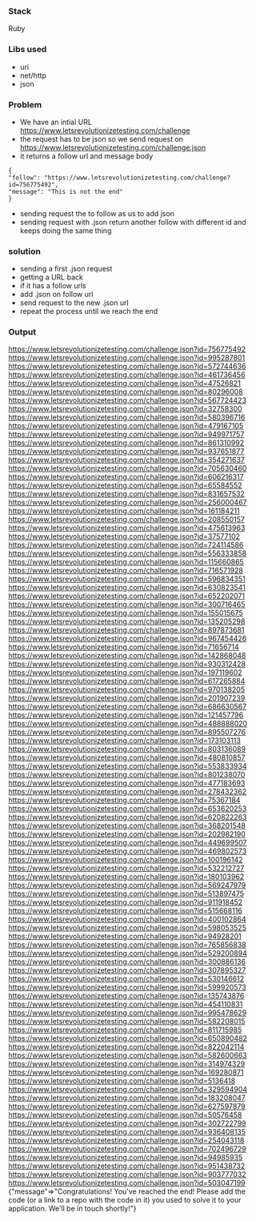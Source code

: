 ### Stack
Ruby

### Libs used
- uri
- net/http
- json

### Problem
- We have an intial URL https://www.letsrevolutionizetesting.com/challenge
- the request has to be json so we send request on https://www.letsrevolutionizetesting.com/challenge.json
- it returns a follow url and message body
```
{
"follow": "https://www.letsrevolutionizetesting.com/challenge?id=756775492",
"message": "This is not the end"
}
```
- sending request the to follow as us to add json
- sending request with .json return another follow with different id and keeps doing the same thing

### solution
- sending a first .json request
- getting a URL back
- if it has a follow urls
- add .json on follow url
- send request to the new .json url
- repeat the process until we reach the end


### Output
https://www.letsrevolutionizetesting.com/challenge.json?id=756775492
https://www.letsrevolutionizetesting.com/challenge.json?id=995287801
https://www.letsrevolutionizetesting.com/challenge.json?id=572744636
https://www.letsrevolutionizetesting.com/challenge.json?id=461736456
https://www.letsrevolutionizetesting.com/challenge.json?id=47526821
https://www.letsrevolutionizetesting.com/challenge.json?id=80296008
https://www.letsrevolutionizetesting.com/challenge.json?id=567724423
https://www.letsrevolutionizetesting.com/challenge.json?id=32758300
https://www.letsrevolutionizetesting.com/challenge.json?id=580396716
https://www.letsrevolutionizetesting.com/challenge.json?id=479167105
https://www.letsrevolutionizetesting.com/challenge.json?id=949971757
https://www.letsrevolutionizetesting.com/challenge.json?id=861310992
https://www.letsrevolutionizetesting.com/challenge.json?id=937651877
https://www.letsrevolutionizetesting.com/challenge.json?id=354271637
https://www.letsrevolutionizetesting.com/challenge.json?id=705630460
https://www.letsrevolutionizetesting.com/challenge.json?id=606216317
https://www.letsrevolutionizetesting.com/challenge.json?id=65584552
https://www.letsrevolutionizetesting.com/challenge.json?id=831657532
https://www.letsrevolutionizetesting.com/challenge.json?id=256000467
https://www.letsrevolutionizetesting.com/challenge.json?id=161184211
https://www.letsrevolutionizetesting.com/challenge.json?id=208550157
https://www.letsrevolutionizetesting.com/challenge.json?id=475613963
https://www.letsrevolutionizetesting.com/challenge.json?id=37577102
https://www.letsrevolutionizetesting.com/challenge.json?id=724114586
https://www.letsrevolutionizetesting.com/challenge.json?id=556333858
https://www.letsrevolutionizetesting.com/challenge.json?id=115660865
https://www.letsrevolutionizetesting.com/challenge.json?id=716571928
https://www.letsrevolutionizetesting.com/challenge.json?id=596834351
https://www.letsrevolutionizetesting.com/challenge.json?id=630823541
https://www.letsrevolutionizetesting.com/challenge.json?id=652202071
https://www.letsrevolutionizetesting.com/challenge.json?id=300716465
https://www.letsrevolutionizetesting.com/challenge.json?id=155015675
https://www.letsrevolutionizetesting.com/challenge.json?id=135205298
https://www.letsrevolutionizetesting.com/challenge.json?id=897873681
https://www.letsrevolutionizetesting.com/challenge.json?id=967454426
https://www.letsrevolutionizetesting.com/challenge.json?id=71656714
https://www.letsrevolutionizetesting.com/challenge.json?id=142868048
https://www.letsrevolutionizetesting.com/challenge.json?id=930312428
https://www.letsrevolutionizetesting.com/challenge.json?id=197119602
https://www.letsrevolutionizetesting.com/challenge.json?id=617265884
https://www.letsrevolutionizetesting.com/challenge.json?id=970138205
https://www.letsrevolutionizetesting.com/challenge.json?id=201907239
https://www.letsrevolutionizetesting.com/challenge.json?id=686630567
https://www.letsrevolutionizetesting.com/challenge.json?id=121457796
https://www.letsrevolutionizetesting.com/challenge.json?id=488888020
https://www.letsrevolutionizetesting.com/challenge.json?id=895507276
https://www.letsrevolutionizetesting.com/challenge.json?id=173103113
https://www.letsrevolutionizetesting.com/challenge.json?id=803136089
https://www.letsrevolutionizetesting.com/challenge.json?id=480810857
https://www.letsrevolutionizetesting.com/challenge.json?id=553833934
https://www.letsrevolutionizetesting.com/challenge.json?id=801238070
https://www.letsrevolutionizetesting.com/challenge.json?id=477183693
https://www.letsrevolutionizetesting.com/challenge.json?id=278432362
https://www.letsrevolutionizetesting.com/challenge.json?id=75367184
https://www.letsrevolutionizetesting.com/challenge.json?id=653620253
https://www.letsrevolutionizetesting.com/challenge.json?id=620822263
https://www.letsrevolutionizetesting.com/challenge.json?id=368201548
https://www.letsrevolutionizetesting.com/challenge.json?id=202982190
https://www.letsrevolutionizetesting.com/challenge.json?id=449699507
https://www.letsrevolutionizetesting.com/challenge.json?id=469802573
https://www.letsrevolutionizetesting.com/challenge.json?id=100196142
https://www.letsrevolutionizetesting.com/challenge.json?id=532212727
https://www.letsrevolutionizetesting.com/challenge.json?id=180103962
https://www.letsrevolutionizetesting.com/challenge.json?id=569247979
https://www.letsrevolutionizetesting.com/challenge.json?id=513897475
https://www.letsrevolutionizetesting.com/challenge.json?id=911918452
https://www.letsrevolutionizetesting.com/challenge.json?id=515668116
https://www.letsrevolutionizetesting.com/challenge.json?id=400102864
https://www.letsrevolutionizetesting.com/challenge.json?id=598053525
https://www.letsrevolutionizetesting.com/challenge.json?id=94928201
https://www.letsrevolutionizetesting.com/challenge.json?id=765856838
https://www.letsrevolutionizetesting.com/challenge.json?id=529200894
https://www.letsrevolutionizetesting.com/challenge.json?id=300886136
https://www.letsrevolutionizetesting.com/challenge.json?id=307895327
https://www.letsrevolutionizetesting.com/challenge.json?id=530146612
https://www.letsrevolutionizetesting.com/challenge.json?id=599920573
https://www.letsrevolutionizetesting.com/challenge.json?id=135743876
https://www.letsrevolutionizetesting.com/challenge.json?id=454110831
https://www.letsrevolutionizetesting.com/challenge.json?id=995478629
https://www.letsrevolutionizetesting.com/challenge.json?id=582208015
https://www.letsrevolutionizetesting.com/challenge.json?id=811715985
https://www.letsrevolutionizetesting.com/challenge.json?id=650890482
https://www.letsrevolutionizetesting.com/challenge.json?id=822042114
https://www.letsrevolutionizetesting.com/challenge.json?id=582600663
https://www.letsrevolutionizetesting.com/challenge.json?id=314974329
https://www.letsrevolutionizetesting.com/challenge.json?id=169280871
https://www.letsrevolutionizetesting.com/challenge.json?id=5136418
https://www.letsrevolutionizetesting.com/challenge.json?id=329594904
https://www.letsrevolutionizetesting.com/challenge.json?id=183208047
https://www.letsrevolutionizetesting.com/challenge.json?id=627597879
https://www.letsrevolutionizetesting.com/challenge.json?id=50576458
https://www.letsrevolutionizetesting.com/challenge.json?id=302722799
https://www.letsrevolutionizetesting.com/challenge.json?id=936408135
https://www.letsrevolutionizetesting.com/challenge.json?id=254043118
https://www.letsrevolutionizetesting.com/challenge.json?id=702496729
https://www.letsrevolutionizetesting.com/challenge.json?id=94985935
https://www.letsrevolutionizetesting.com/challenge.json?id=951438732
https://www.letsrevolutionizetesting.com/challenge.json?id=903777032
https://www.letsrevolutionizetesting.com/challenge.json?id=503047199
{"message"=>"Congratulations! You've reached the end! Please add the code (or a link to a repo with the code in it) you used to solve it to your application. We'll be in touch shortly!"}
